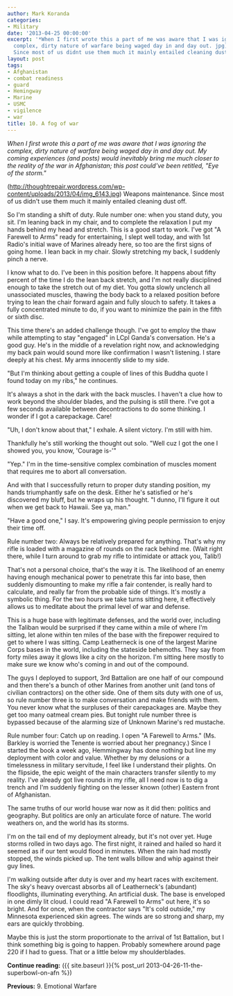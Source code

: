 ```yaml
---
author: Mark Koranda
categories:
- Military
date: '2013-04-25 00:00:00'
excerpt: '*When I first wrote this a part of me was aware that I was ignoring the
  complex, dirty nature of warfare being waged day in and day out. jpg) Weapons maintenance.
  Since most of us didnt use them much it mainly entailed cleaning dust off.'
layout: post
tags:
- Afghanistan
- combat readiness
- guard
- Hemingway
- Marine
- USMC
- vigilence
- war
title: 10. A fog of war
---
```





*When I first wrote this a part of me was aware that I was ignoring the complex, dirty nature of warfare being waged day in and day out. My coming experiences (and posts) would inevitably bring me much closer to the reality of the war in Afghanistan; this post could've been retitled, "Eye of the storm."*

(http://thoughtrepair.wordpress.com/wp-content/uploads/2013/04/img_6143.jpg) Weapons maintenance. Since most of us didn't use them much it mainly entailed cleaning dust off.

So I'm standing a shift of duty. Rule number one: when you stand duty, you sit. I'm leaning back in my chair, and to complete the relaxation I put my hands behind my head and stretch. This is a good start to work. I've got "A Farewell to Arms" ready for entertaining, I slept well today, and with 1st Radio's initial wave of Marines already here, so too are the first signs of going home. I lean back in my chair. Slowly stretching my back, I suddenly pinch a nerve.

I know what to do. I've been in this position before. It happens about fifty percent of the time I do the lean back stretch, and I'm not really disciplined enough to take the stretch out of my diet. You gotta slowly unclench all unassociated muscles, thawing the body back to a relaxed position before trying to lean the chair forward again and fully slouch to safety. It takes a fully concentrated minute to do, if you want to minimize the pain in the fifth or sixth disc.

This time there's an added challenge though. I've got to employ the thaw while attempting to stay "engaged" in LCpl Ganda's conversation. He's a good guy. He's in the middle of a revelation right now, and acknowledging my back pain would sound more like confirmation I wasn't listening. I stare deeply at his chest. My arms innocently slide to my side.

"But I'm thinking about getting a couple of lines of this Buddha quote I found today on my ribs," he continues.

It's always a shot in the dark with the back muscles. I haven't a clue how to work beyond the shoulder blades, and the pulsing is still there. I've got a few seconds available between decontractions to do some thinking. I wonder if I got a carepackage. Care!

"Uh, I don't know about that," I exhale. A silent victory. I'm still with him.

Thankfully he's still working the thought out solo. "Well cuz I got the one I showed you, you know, 'Courage is-'"

"Yep." I'm in the time-sensitive complex combination of muscles moment that requires me to abort all conversation.

And with that I successfully return to proper duty standing position, my hands triumphantly safe on the desk. Either he's satisfied or he's discovered my bluff, but he wraps up his thought. "I dunno, I'll figure it out when we get back to Hawaii. See ya, man."

"Have a good one," I say. It's empowering giving people permission to enjoy their time off.

Rule number two: Always be relatively prepared for anything. That's why my rifle is loaded with a magazine of rounds on the rack behind me. (Wait right there, while I turn around to grab my rifle to intimidate or attack you, Talib!)

That's not a personal choice, that's the way it is. The likelihood of an enemy having enough mechanical power to penetrate this far into base, then suddenly dismounting to make my rifle a fair contender, is really hard to calculate, and really far from the probable side of things. It's mostly a symbolic thing. For the two hours we take turns sitting here, it effectively allows us to meditate about the primal level of war and defense.

This is a huge base with legitimate defenses, and the world over, including the Taliban would be surprised if they came within a mile of where I'm sitting, let alone within ten miles of the base with the firepower required to get to where I was sitting. Camp Leatherneck is one of the largest Marine Corps bases in the world, including the stateside behemoths. They say from forty miles away it glows like a city on the horizon. I'm sitting here mostly to make sure we know who's coming in and out of the compound.

The guys I deployed to support, 3rd Battalion are one half of our compound and then there's a bunch of other Marines from another unit (and tons of civilian contractors) on the other side. One of them sits duty with one of us, so rule number three is to make conversation and make friends with them. You never know what the surpluses of their carepackages are. Maybe they get too many oatmeal cream pies. But tonight rule number three is bypassed because of the alarming size of Unknown Marine's red mustache.

Rule number four: Catch up on reading. I open "A Farewell to Arms." (Ms. Barkley is worried the Tenente is worried about her pregnancy.) Since I started the book a week ago, Hemmingway has done nothing but line my deployment with color and value. Whether by my delusions or a timelessness in military servitude, I feel like I understand their plights. On the flipside, the epic weight of the main characters transfer silently to my reality. I've already got live rounds in my rifle, all I need now is to dig a trench and I'm suddenly fighting on the lesser known (other) Eastern front of Afghanistan.

The same truths of our world house war now as it did then: politics and geography. But politics are only an articulate force of nature. The world weathers on, and the world has its storms.

I'm on the tail end of my deployment already, but it's not over yet. Huge storms rolled in two days ago. The first night, it rained and hailed so hard it seemed as if our tent would flood in minutes. When the rain had mostly stopped, the winds picked up. The tent walls billow and whip against their guy lines.

I'm walking outside after duty is over and my heart races with excitement. The sky's heavy overcast absorbs all of Leatherneck's (abundant) floodlights, illuminating everything. An artificial dusk. The base is enveloped in one dimly lit cloud. I could read "A Farewell to Arms" out here, it's so bright. And for once, when the contractor says "It's cold outside," my Minnesota experienced skin agrees. The winds are so strong and sharp, my ears are quickly throbbing.

Maybe this is just the storm proportionate to the arrival of 1st Battalion, but I think something big is going to happen. Probably somewhere around page 220 if I had to guess. That or a little below my shoulderblades.

**Continue reading:** ({{ site.baseurl }}{% post_url 2013-04-26-11-the-superbowl-on-afn %})

**Previous:** 9. Emotional Warfare